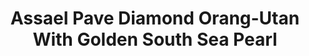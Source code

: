 ---
title: Assael Pave Diamond Orang-Utan With Golden South Sea Pearl
description: |
  A beautifully rendered mother Orangutan and her baby swing playfully from a Golden South Sea Pearl in this whimsical pendant necklace.
specs: |
  11.1mm x 14.6mm Golden South Sea Cultured Pearl Drop with 0.03 carats of Brown Diamonds, set in 18K Yellow Gold.
images:
  - /uploads/assael-pave-diamond-orang-utan-with-golden-south-sea-pearl.png
category: Julie Parker Endangered Species
order: 7
tags:
  - necklaces
---